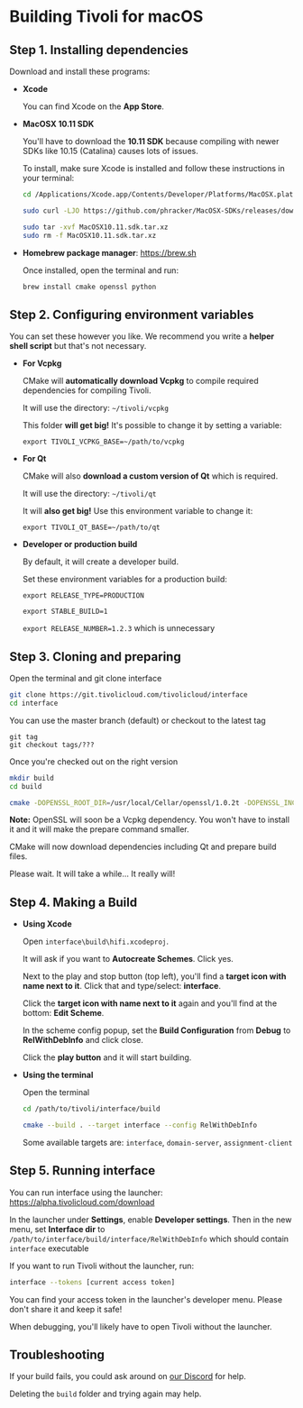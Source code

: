 # Building Tivoli for macOS

## Step 1. Installing dependencies

Download and install these programs:

-   **Xcode**

    You can find Xcode on the **App Store**.

-   **MacOSX 10.11 SDK**

    You'll have to download the **10.11 SDK** because compiling with newer SDKs like 10.15 (Catalina) causes lots of issues.

    To install, make sure Xcode is installed and follow these instructions in your terminal:

    ```bash
    cd /Applications/Xcode.app/Contents/Developer/Platforms/MacOSX.platform/Developer/SDKs

    sudo curl -LJO https://github.com/phracker/MacOSX-SDKs/releases/download/10.15/MacOSX10.11.sdk.tar.xz

    sudo tar -xvf MacOSX10.11.sdk.tar.xz
    sudo rm -f MacOSX10.11.sdk.tar.xz
    ```

-   **Homebrew package manager**: https://brew.sh

    Once installed, open the terminal and run:

    ```bash
    brew install cmake openssl python
    ```

## Step 2. Configuring environment variables

You can set these however you like. We recommend you write a **helper shell script** but that's not necessary.

-   **For Vcpkg**

    CMake will **automatically download Vcpkg** to compile required dependencies for compiling Tivoli.

    It will use the directory: `~/tivoli/vcpkg`

    This folder **will get big!** It's possible to change it by setting a variable:

    `export TIVOLI_VCPKG_BASE=~/path/to/vcpkg`

-   **For Qt**

    CMake will also **download a custom version of Qt** which is required.

    It will use the directory: `~/tivoli/qt`

    It will **also get big!** Use this environment variable to change it:

    `export TIVOLI_QT_BASE=~/path/to/qt`

-   **Developer or production build**

    By default, it will create a developer build.

    Set these environment variables for a production build:

    `export RELEASE_TYPE=PRODUCTION`

    `export STABLE_BUILD=1`

    `export RELEASE_NUMBER=1.2.3` which is unnecessary

## Step 3. Cloning and preparing

Open the terminal and git clone interface

```bash
git clone https://git.tivolicloud.com/tivolicloud/interface
cd interface
```

You can use the master branch (default) or checkout to the latest tag

```
git tag
git checkout tags/???
```

Once you're checked out on the right version

```bash
mkdir build
cd build

cmake -DOPENSSL_ROOT_DIR=/usr/local/Cellar/openssl/1.0.2t -DOPENSSL_INCLUDE_DIR=/usr/local/Cellar/openssl/1.0.2t/include -DOPENSSL_USE_STATIC_LIBS=TRUE -DOSX_SDK=10.11 -G Xcode ..
```

**Note:** OpenSSL will soon be a Vcpkg dependency. You won't have to install it and it will make the prepare command smaller.

CMake will now download dependencies including Qt and prepare build files.

Please wait. It will take a while... It really will!

## Step 4. Making a Build

-   **Using Xcode**

    Open `interface\build\hifi.xcodeproj`.

    It will ask if you want to **Autocreate Schemes**. Click yes.

    Next to the play and stop button (top left), you'll find a **target icon with name next to it**. Click that and type/select: **interface**.

    Click the **target icon with name next to it** again and you'll find at the bottom: **Edit Scheme**.

    In the scheme config popup, set the **Build Configuration** from **Debug** to **RelWithDebInfo** and click close.

    Click the **play button** and it will start building.

-   **Using the terminal**

    Open the terminal

    ```bash
    cd /path/to/tivoli/interface/build

    cmake --build . --target interface --config RelWithDebInfo
    ```

    Some available targets are: `interface`, `domain-server`, `assignment-client`

## Step 5. Running interface

You can run interface using the launcher: https://alpha.tivolicloud.com/download

In the launcher under **Settings**, enable **Developer settings**. Then in the new menu, set **Interface dir** to `/path/to/interface/build/interface/RelWithDebInfo` which should contain `interface` executable

If you want to run Tivoli without the launcher, run:

```bash
interface --tokens [current access token]
```

You can find your access token in the launcher's developer menu. Please don't share it and keep it safe!

When debugging, you'll likely have to open Tivoli without the launcher.

## Troubleshooting

If your build fails, you could ask around on [our Discord](https://alpha.tivolicloud.com/discord) for help.

Deleting the `build` folder and trying again may help.
